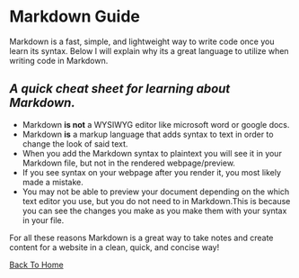 # Markdown Guide

Markdown is a fast, simple, and lightweight way to write code once you learn its syntax. 
Below I will explain why its a great language to utilize when writing code in Markdown.

## _A quick cheat sheet for learning about Markdown._

- Markdown **is not** a WYSIWYG editor like microsoft word or google docs.
- Markdown **is** a markup language that adds syntax to text in order to change the look of said text.
- When you add the Markdown syntax to plaintext you will see it in your Markdown file, but not in the rendered webpage/preview.
- If you see syntax on your webpage after you render it, you most likely made a mistake.
- You may not be able to preview your document depending on the which text editor you use, but you do not need to in Markdown.This is because you can see the changes you make as you make them with your syntax in your file.

For all these reasons Markdown is a great way to take notes and create content for a website in a clean, quick, and concise way!

[Back To Home](../README.md)
